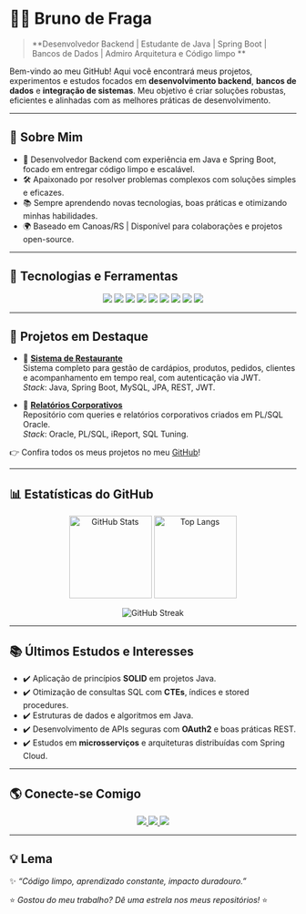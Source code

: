 # 👨‍💻 Bruno de Fraga  

> **Desenvolvedor Backend | Estudante de Java | Spring Boot | Bancos de Dados | Admiro Arquitetura e Código limpo **

Bem-vindo ao meu GitHub! Aqui você encontrará meus projetos, experimentos e estudos focados em **desenvolvimento backend**, **bancos de dados** e **integração de sistemas**. Meu objetivo é criar soluções robustas, eficientes e alinhadas com as melhores práticas de desenvolvimento.

---

## 🌟 Sobre Mim
- 💼 Desenvolvedor Backend com experiência em Java e Spring Boot, focado em entregar código limpo e escalável.
- 🛠 Apaixonado por resolver problemas complexos com soluções simples e eficazes.
- 📚 Sempre aprendendo novas tecnologias, boas práticas e otimizando minhas habilidades.
- 🌍 Baseado em Canoas/RS | Disponível para colaborações e projetos open-source.

---

## 🚀 Tecnologias e Ferramentas
<div align="center">
  <img src="https://img.shields.io/badge/Java-ED8B00?style=for-the-badge&logo=openjdk&logoColor=white"/>
  <img src="https://img.shields.io/badge/Spring%20Boot-6DB33F?style=for-the-badge&logo=springboot&logoColor=white"/>
  <img src="https://img.shields.io/badge/MySQL-005C84?style=for-the-badge&logo=mysql&logoColor=white"/>
  <img src="https://img.shields.io/badge/Oracle-F80000?style=for-the-badge&logo=oracle&logoColor=white"/>
  <img src="https://img.shields.io/badge/PL%2FSQL-336791?style=for-the-badge&logo=databricks&logoColor=white"/>
  <img src="https://img.shields.io/badge/Git-F05032?style=for-the-badge&logo=git&logoColor=white"/>
  <img src="https://img.shields.io/badge/Linux-FCC624?style=for-the-badge&logo=linux&logoColor=black"/>
  <img src="https://img.shields.io/badge/Docker-2496ED?style=for-the-badge&logo=docker&logoColor=white"/>
  <img src="https://img.shields.io/badge/Postman-FF6C37?style=for-the-badge&logo=postman&logoColor=white"/>
</div>

---

## 📌 Projetos em Destaque
- 🔹 [**Sistema de Restaurante**](https://github.com/brunofdev/sistema-restaurante-api)  
  Sistema completo para gestão de cardápios, produtos, pedidos, clientes e acompanhamento em tempo real, com autenticação via JWT.  
  *Stack*: Java, Spring Boot, MySQL, JPA, REST, JWT.  

- 🔹 [**Relatórios Corporativos**](https://github.com/brunofdev/PL-SQL---Trabalhos-Feitos)  
  Repositório com queries e relatórios corporativos criados em PL/SQL Oracle.  
  *Stack*: Oracle, PL/SQL, iReport, SQL Tuning.  

👉 Confira todos os meus projetos no meu [GitHub](https://github.com/brunofdev)!

---

## 📊 Estatísticas do GitHub
<p align="center">
  <img src="https://github-readme-stats-sigma-five.vercel.app/api?username=brunofdev&show_icons=true&theme=tokyonight&hide_border=true" alt="GitHub Stats" height="145"/>
  <img src="https://github-readme-stats-sigma-five.vercel.app/api/top-langs/?username=brunofdev&layout=compact&theme=tokyonight&hide_border=true" alt="Top Langs" height="145"/>
</p>

<p align="center">
  <img src="https://streak-stats.demolab.com?user=brunofdev&theme=tokyonight&hide_border=true" alt="GitHub Streak"/>
</p>

---

## 📚 Últimos Estudos e Interesses
- ✔️ Aplicação de princípios **SOLID** em projetos Java.  
- ✔️ Otimização de consultas SQL com **CTEs**, índices e stored procedures.  
- ✔️ Estruturas de dados e algoritmos em Java.  
- ✔️ Desenvolvimento de APIs seguras com **OAuth2** e boas práticas REST.  
- ✔️ Estudos em **microsserviços** e arquiteturas distribuídas com Spring Cloud.  

---

## 🌎 Conecte-se Comigo
<div align="center">
  <a href="https://www.linkedin.com/in/bruno-de-fraga-b430aa161/">
    <img src="https://img.shields.io/badge/LinkedIn-0A66C2?style=for-the-badge&logo=linkedin&logoColor=white"/>
  </a>
  <a href="mailto:brunofragaa97@gmail.com">
    <img src="https://img.shields.io/badge/Email-D14836?style=for-the-badge&logo=gmail&logoColor=white"/>
  </a>
  <a href="https://x.com/SEU_USUARIO_X">
    <img src="https://img.shields.io/badge/X-000000?style=for-the-badge&logo=x&logoColor=white"/>
  </a>
</div>

---

## 💡 Lema
✨ *“Código limpo, aprendizado constante, impacto duradouro.”*

⭐ *Gostou do meu trabalho? Dê uma estrela nos meus repositórios!* ⭐
